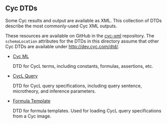 Cyc DTDs
--------

Some Cyc results and output are available as XML. This collection of DTDs describe the most
commonly-used Cyc XML outputs.

These resources are available on GitHub in the [cyc-xml](https://github.com/cycorp/cyc-xml)
repository. The `schemaLocation` attributes for the DTDs in this directory assume that other Cyc
DTDs are available under <http://dev.cyc.com/dtd/>.

* [Cyc ML](cycML.dtd)

    DTD for CycL terms, including constants, formulas, assertions, etc.

* [CycL Query](cyclQuery.dtd)

    DTD for CycL query specifications, including query sentence, microtheory, and inference
    parameters.

* [Formula Template](formulatemplate.dtd)

    DTD for formula templates. Used for loading CycL query specifications from a Cyc image.


